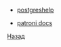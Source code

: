- [postgreshelp](https://postgreshelp.com/postgresql-timelines/)

- [patroni docs](https://gitlab.com/gitlab-com/runbooks/-/blob/master/docs/patroni/postgresql-backups-wale-walg.md)

[Назад](../README.md)